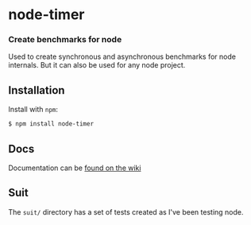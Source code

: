 node-timer
===========

### Create benchmarks for node

Used to create synchronous and asynchronous benchmarks for node internals. But
it can also be used for any node project.

Installation
------------

Install with `npm`:

``` bash
$ npm install node-timer
```

Docs
----

Documentation can be [found on the
wiki](https://github.com/trevnorris/node-timer/wiki/Docs)

Suit
----

The `suit/` directory has a set of tests created as I've been testing node.
